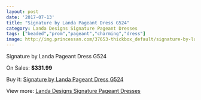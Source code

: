 ```yaml
---
layout: post
date: '2017-07-13'
title: "Signature by Landa Pageant Dress G524"
category: Landa Designs Signature Pageant Dresses
tags: ["beaded","prom","pageant","charming","dress"]
image: http://img.princessan.com/37653-thickbox_default/signature-by-landa-pageant-dress-g524.jpg
---
```

Signature by Landa Pageant Dress G524

On Sales: **$331.99**
<a href="https://www.princessan.com/en/17511-signature-by-landa-pageant-dress-g524.html"><amp-img layout="responsive" width="600" height="600" src="//img.princessan.com/37653-thickbox_default/signature-by-landa-pageant-dress-g524.jpg" alt="Signature by Landa Pageant Dress G524 0" /></a>

Buy it: [Signature by Landa Pageant Dress G524](https://www.princessan.com/en/17511-signature-by-landa-pageant-dress-g524.html "Signature by Landa Pageant Dress G524")

View more: [Landa Designs Signature Pageant Dresses](https://www.princessan.com/en/148- "Landa Designs Signature Pageant Dresses")